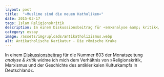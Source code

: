 ```yaml
---
layout: post
title:  "»Muslime sind die neuen Katholiken«"
date: 2015-03-17
tags: Islam Religionskritik
description: In einem Diskussionsbeitrag für <em>analyse &amp; kritik</em> widme ich mich dem Verhältnis von »Religionskritik, Marxismus und der Geschichte des antiklerikalen Kulturkampfs in Deutschland«.
category: essay
image: /assets/img/uploads/antikatholizismus.webp
alt: Antikatholische Karikatur - Die römische Krake
---
```


In einem [Diskussionsbeitrag](https://archiv.akweb.de/ak_s/ak603/22.htm) 
für die Nummer 603 der Monatszeitung *analyse & kritik* widme ich mich dem 
Verhältnis von »Religionskritik, Marxismus und der Geschichte des antiklerikalen Kulturkampfs in Deutschland«.

